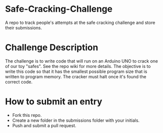 # Safe-Cracking-Challenge
A repo to track people's attempts at the safe cracking challenge and store their submissions.  

# Challenge Description
The challenge is to write code that will run on an Arduino UNO to crack one of our toy "safes". See the repo wiki for more details. 
The objective is to write this code so that it has the smallest possible program size that is written to program memory. 
The cracker must halt once it's found the correct code. 

# How to submit an entry
- Fork this repo.
- Create a new folder in the submissions folder with your initials.
- Push and submit a pull request. 
